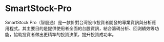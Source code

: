 # SmartStock-Pro
SmartStock Pro（智股通）是一款針對台灣股市投資者開發的專業資訊與分析應用程式。其主要目的是提供使用者全面的台股資訊，結合籌碼分析、回測績效等功能，協助投資者做出更精準的投資決策，提升投資成功率。
